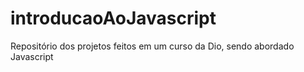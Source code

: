 # introducaoAoJavascript
Repositório dos projetos feitos em um curso da Dio, sendo abordado Javascript
